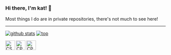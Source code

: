 ### Hi there, I'm kat! 👋
Most things I do are in private repositories, there's not much to see here!

---


[![github stats](https://github-readme-stats.vercel.app/api?username=xxkat)](https://github.com/anuraghazra/github-readme-stats)
[![top](https://github-readme-stats.vercel.app/api/top-langs/?username=xxkat)](https://github.com/anuraghazra/github-readme-stats)


<img align="left" alt="CSHARP" width="30px" src="https://github.com/abranhe/programming-languages-logos-site/blob/master/languages/csharp.png" />
<img align="left" alt="CPP" width="30px" src="https://github.com/abranhe/programming-languages-logos-site/blob/master/languages/cpp.png" />
<img align="left" alt="CPP" width="30px" src="https://github.com/abranhe/programming-languages-logos-site/blob/master/languages/c.png" />
